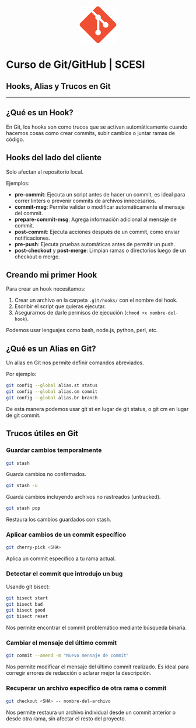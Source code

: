 <p align="center">
  <img src="img/git.png" alt="Logo Git" width="100"/>
</p>

# Curso de Git/GitHub | SCESI

## Hooks, Alias y Trucos en Git

---

## ¿Qué es un Hook?

En Git, los hooks son como trucos que se activan automáticamente cuando hacemos cosas como crear commits, subir cambios o juntar ramas de código.

## Hooks del lado del cliente

Solo afectan al repositorio local.

Ejemplos:

- **pre-commit**: Ejecuta un script antes de hacer un commit, es ideal para correr linters o prevenir commits de archivos innecesarios.
- **commit-msg**: Permite validar o modificar automáticamente el mensaje del commit.
- **prepare-commit-msg**: Agrega información adicional al mensaje de commit.
- **post-commit**: Ejecuta acciones después de un commit, como enviar notificaciones.
- **pre-push**: Ejecuta pruebas automáticas antes de permitir un push.
- **post-checkout** y **post-merge**: Limpian ramas o directorios luego de un checkout o merge.

## Creando mi primer Hook

Para crear un hook necesitamos:

1. Crear un archivo en la carpeta `.git/hooks/` con el nombre del hook.
2. Escribir el script que quieras ejecutar.
3. Asegurarnos de darle permisos de ejecución (`chmod +x nombre-del-hook`).

Podemos usar lenguajes como bash, node.js, python, perl, etc.

## ¿Qué es un Alias en Git?

Un alias en Git nos permite definir comandos abreviados.

Por ejemplo:

```bash
git config --global alias.st status
git config --global alias.cm commit
git config --global alias.br branch
```

De esta manera podemos usar git st en lugar de git status, o git cm en lugar de git commit.

## Trucos útiles en Git

### Guardar cambios temporalmente

```bash
git stash
```

Guarda cambios no confirmados.

```bash
git stash -u
```

Guarda cambios incluyendo archivos no rastreados (untracked).

```bash
git stash pop
```

Restaura los cambios guardados con stash.

### Aplicar cambios de un commit específico

```bash
git cherry-pick <SHA>
```
Aplica un commit específico a tu rama actual.

### Detectar el commit que introdujo un bug

Usando git bisect:

```bash
git bisect start
git bisect bad
git bisect good
git bisect reset
```

Nos permite encontrar el commit problemático mediante búsqueda binaria.

### Cambiar el mensaje del último commit

```bash
git commit --amend -m "Nuevo mensaje de commit"
```

Nos permite modificar el mensaje del último commit realizado.
Es ideal para corregir errores de redacción o aclarar mejor la descripción.

### Recuperar un archivo específico de otra rama o commit

```bash
git checkout <SHA> -- nombre-del-archivo
```

Nos permite restaura un archivo individual desde un commit anterior o desde otra rama, sin afectar el resto del proyecto.
